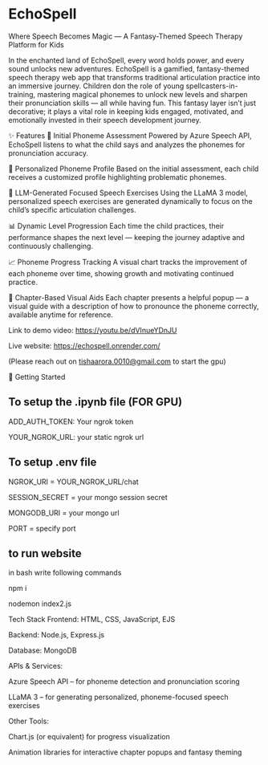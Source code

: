 # EchoSpell
Where Speech Becomes Magic — A Fantasy-Themed Speech Therapy Platform for Kids

In the enchanted land of EchoSpell, every word holds power, and every sound unlocks new adventures.
EchoSpell is a gamified, fantasy-themed speech therapy web app that transforms traditional articulation practice into an immersive journey. Children don the role of young spellcasters-in-training, mastering magical phonemes to unlock new levels and sharpen their pronunciation skills — all while having fun. This fantasy layer isn’t just decorative; it plays a vital role in keeping kids engaged, motivated, and emotionally invested in their speech development journey.

✨ Features
🧠 Initial Phoneme Assessment
Powered by Azure Speech API, EchoSpell listens to what the child says and analyzes the phonemes for pronunciation accuracy.

👤 Personalized Phoneme Profile
Based on the initial assessment, each child receives a customized profile highlighting problematic phonemes.

🎯 LLM-Generated Focused Speech Exercises
Using the LLaMA 3 model, personalized speech exercises are generated dynamically to focus on the child’s specific articulation challenges.

📊 Dynamic Level Progression
Each time the child practices, their performance shapes the next level — keeping the journey adaptive and continuously challenging.

📈 Phoneme Progress Tracking
A visual chart tracks the improvement of each phoneme over time, showing growth and motivating continued practice.

📖 Chapter-Based Visual Aids
Each chapter presents a helpful popup — a visual guide with a description of how to pronounce the phoneme correctly, available anytime for reference.


Link to demo video: https://youtu.be/dVInueYDnJU

Live website: https://echospell.onrender.com/

(Please reach out on tishaarora.0010@gmail.com to start the gpu)

🚀 Getting Started


## To setup the .ipynb file (FOR GPU)

ADD_AUTH_TOKEN: Your ngrok token

YOUR_NGROK_URL: your static ngrok url


## To setup .env file
NGROK_URI = YOUR_NGROK_URL/chat

SESSION_SECRET = your mongo session secret

MONGODB_URI = your mongo url

PORT = specify port

## to run website

in bash write following commands

npm i

nodemon index2.js

 Tech Stack
Frontend: HTML, CSS, JavaScript, EJS

Backend: Node.js, Express.js

Database: MongoDB

APIs & Services:

Azure Speech API – for phoneme detection and pronunciation scoring

LLaMA 3 – for generating personalized, phoneme-focused speech exercises

Other Tools:

Chart.js (or equivalent) for progress visualization

Animation libraries for interactive chapter popups and fantasy theming
